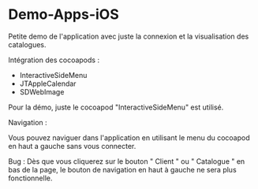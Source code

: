 # Demo-Apps-iOS


Petite demo de l'application avec juste la connexion et la visualisation des catalogues. 

Intégration des cocoapods : 
- InteractiveSideMenu
- JTAppleCalendar
- SDWebImage

Pour la démo, juste le cocoapod "InteractiveSideMenu" est utilisé. 

Navigation : 

Vous pouvez naviguer dans l'application en utilisant le menu du cocoapod en haut a gauche sans vous connecter. 

Bug : Dès que vous cliquerez sur le bouton " Client " ou " Catalogue " en bas de la page, le bouton de navigation en haut à gauche ne sera plus fonctionnelle. 
